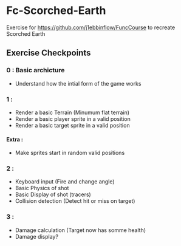 # Fc-Scorched-Earth
Exercise for https://github.com/j1ebbinflow/FuncCourse to recreate Scorched Earth

## Exercise Checkpoints

### 0 : Basic archicture 
- Understand how the intial form of the game works

### 1 : 
- Render a basic Terrain (Minumum flat terrain)
- Render a basic player sprite in a valid position
- Render a basic target sprite in a valid position

#### Extra : 
- Make sprites start in random valid positions

### 2 : 
- Keyboard input (Fire and change angle)
- Basic Physics of shot
- Basic Display of shot (tracers)
- Collision detection (Detect hit or miss on target)

### 3 : 
- Damage calculation (Target now has somme health)
- Damage display? 